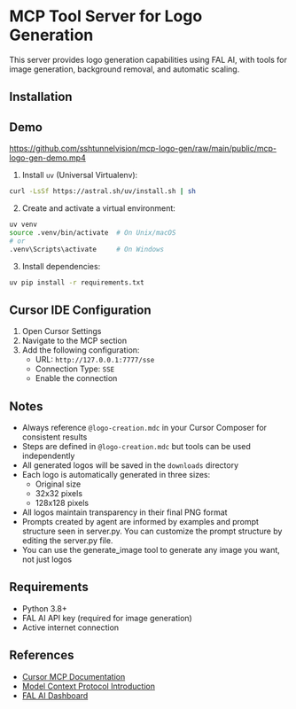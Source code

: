 # MCP Tool Server for Logo Generation

This server provides logo generation capabilities using FAL AI, with tools for image generation, background removal, and automatic scaling.

## Installation

## Demo

https://github.com/sshtunnelvision/mcp-logo-gen/raw/main/public/mcp-logo-gen-demo.mp4

1. Install `uv` (Universal Virtualenv):

```bash
curl -LsSf https://astral.sh/uv/install.sh | sh
```

2. Create and activate a virtual environment:

```bash
uv venv
source .venv/bin/activate  # On Unix/macOS
# or
.venv\Scripts\activate     # On Windows
```

3. Install dependencies:

```bash
uv pip install -r requirements.txt
```

## Cursor IDE Configuration

1. Open Cursor Settings
2. Navigate to the MCP section
3. Add the following configuration:
   - URL: `http://127.0.0.1:7777/sse`
   - Connection Type: `SSE`
   - Enable the connection

## Notes

- Always reference `@logo-creation.mdc` in your Cursor Composer for consistent results
- Steps are defined in `@logo-creation.mdc` but tools can be used independently
- All generated logos will be saved in the `downloads` directory
- Each logo is automatically generated in three sizes:
  - Original size
  - 32x32 pixels
  - 128x128 pixels
- All logos maintain transparency in their final PNG format
- Prompts created by agent are informed by examples and prompt structure seen in server.py. You can customize the prompt structure by editing the server.py file.
- You can use the generate_image tool to generate any image you want, not just logos

## Requirements

- Python 3.8+
- FAL AI API key (required for image generation)
- Active internet connection

## References

- [Cursor MCP Documentation](https://docs.cursor.com/context/model-context-protocol)
- [Model Context Protocol Introduction](https://modelcontextprotocol.io/introduction)
- [FAL AI Dashboard](https://fal.ai/dashboard)
